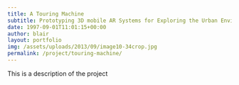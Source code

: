 ```yaml
---
title: A Touring Machine
subtitle: Prototyping 3D mobile AR Systems for Exploring the Urban Environment 
date: 1997-09-01T11:01:15+00:00
author: blair
layout: portfolio
img: /assets/uploads/2013/09/image10-34crop.jpg
permalink: /project/touring-machine/
---
```


This is a description of the project